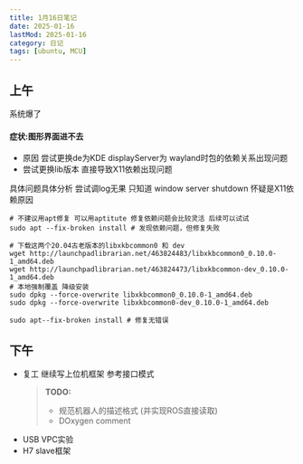 ```yaml
---
title: 1月16日笔记
date: 2025-01-16
lastMod: 2025-01-16
category: 日记
tags: [ubuntu, MCU]
---
```


## 上午

系统爆了

#### 症状:图形界面进不去

- 原因 尝试更换de为KDE displayServer为 wayland时包的依赖关系出现问题
- 尝试更换lib版本 直接导致X11依赖出现问题

具体问题具体分析
尝试调log无果 只知道 window server shutdown
怀疑是X11依赖原因

```shell
# 不建议用apt修复 可以用aptitute 修复依赖问题会比较灵活 后续可以试试
sudo apt --fix-broken install # 发现依赖问题，但修复失败

# 下载这两个20.04古老版本的libxkbcommon0 和 dev
wget http://launchpadlibrarian.net/463824483/libxkbcommon0_0.10.0-1_amd64.deb
wget http://launchpadlibrarian.net/463824473/libxkbcommon-dev_0.10.0-1_amd64.deb
# 本地强制覆盖 降级安装
sudo dpkg --force-overwrite libxkbcommon0_0.10.0-1_amd64.deb
sudo dpkg --force-overwrite libxkbcommon0-dev_0.10.0-1_amd64.deb

sudo apt--fix-broken install # 修复无错误
```

## 下午

- 复工 继续写上位机框架 参考接口模式
  > **TODO:**
  >
  > - 规范机器人的描述格式 (并实现ROS直接读取)
  > - DOxygen comment
- USB VPC实验
- H7 slave框架

